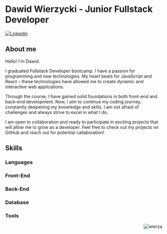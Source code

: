 # Dawid Wierzycki - Junior Fullstack Developer

[![LinkedIn](https://img.shields.io/badge/LinkedIn_Profile-0077B5?style=for-the-badge&logo=LinkedIn&logoColor=white)](https://www.linkedin.com/in/dawid-wierzycki)

## About me

Hello! I'm Dawid.

I graduated Fullstack Developer bootcamp. I have a passion for programming and new technologies. My heart beats for JavaScript and React – these technologies have allowed me to create dynamic and interactive web applications.

Through the course, I have gained solid foundations in both front-end and back-end development. Now, I aim to continue my coding journey, constantly deepening my knowledge and skills. I am not afraid of challenges and always strive to excel in what I do.

I am open to collaboration and ready to participate in exciting projects that will allow me to grow as a developer. Feel free to check out my projects on GitHub and reach out for potential callaboration!

## Skills

### Languages



### Front-End


### Back-End


### Database


### Tools




<p align="right">
  <img src="https://komarev.com/ghpvc/?username=wierza&label=Profile%20views&color=0e75b6&style=flat" alt="wierza" />
</p>

